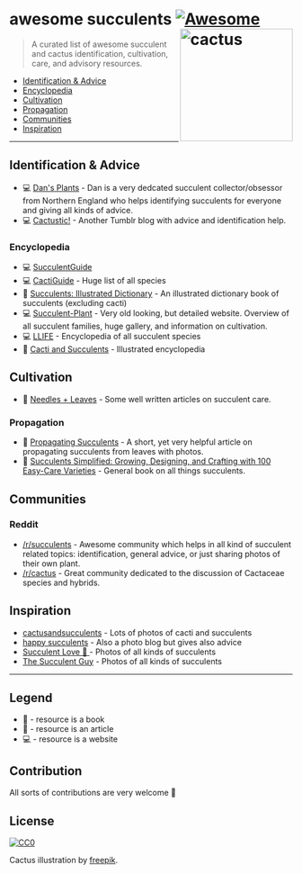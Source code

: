 # awesome succulents [![Awesome](https://cdn.rawgit.com/sindresorhus/awesome/d7305f38d29fed78fa85652e3a63e154dd8e8829/media/badge.svg)](https://github.com/sindresorhus/awesome) <img src="https://rawgit.com/morkro/awesome-succulents/master/media/cactus.svg" width="200" align="right" alt="cactus">


> A curated list of awesome succulent and cactus identification, cultivation, care, and advisory resources.

- [Identification & Advice](#identification--advice)
- [Encyclopedia](#encyclopedia)
- [Cultivation](#cultivation)
 - [Propagation](#propagation)
- [Communities](#communities)
- [Inspiration](#inspiration)

---
## Identification & Advice
- :computer: [Dan's Plants](http://cactusmandan.tumblr.com/) - Dan is a very dedcated succulent collector/obsessor from Northern England who helps identifying succulents for everyone and giving all kinds of advice.
- :computer: [Cactustic!](http://cactustic.tumblr.com/) - Another Tumblr blog with advice and identification help.

### Encyclopedia 
- :computer: [SucculentGuide](http://www.succulentguide.com/)
- :computer: [CactiGuide](http://cactiguide.com/) - Huge list of all species
- :green_book: [Succulents: Illustrated Dictionary](https://www.amazon.com/Succulents-Illustrated-Dictionary-Maurizio-Sajeva/dp/0881923982) - An illustrated dictionary book of succulents (excluding cacti)
- :computer: [Succulent-Plant](http://succulent-plant.com/) - Very old looking, but detailed website. Overview of all succulent families, huge gallery, and information on cultivation.
- :computer: [LLIFE](http://www.llifle.com/Encyclopedia/SUCCULENTS/Content/) - Encyclopedia of all succulent species
- :green_book: [Cacti and Succulents](https://www.amazon.com/Cacti-Succulents-Illustrated-Encyclopedia-Anderson/dp/0754800288/ref=cm_cr_arp_d_product_top?ie=UTF8) - Illustrated encyclopedia

## Cultivation
- :memo: [Needles + Leaves](http://needlesandleaves.net/succulents/) - Some well written articles on succulent care.

### Propagation
- :memo: [Propagating Succulents](https://needlesandleaves.squarespace.com/blog/2013/5/31/propagating-leggy-succulents) - A short, yet very helpful article on propagating succulents from leaves with photos.
- :green_book: [Succulents Simplified: Growing, Designing, and Crafting with 100 Easy-Care Varieties](https://www.amazon.com/dp/1604693932/ref=wl_it_dp_o_pd_S_ttl?_encoding=UTF8&colid=2YPBPQLCIVLWK&coliid=I1M5F7FK2IJS6W) - General book on all things succulents.

## Communities
### Reddit
- [/r/succulents](https://www.reddit.com/r/succulents/) - Awesome community which helps in all kind of succulent related topics: identification, general advice, or just sharing photos of their own plant.
- [/r/cactus](https://www.reddit.com/r/cactus) - Great community dedicated to the discussion of Cactaceae species and hybrids.

## Inspiration
- [cactusandsucculents](http://cactusandsucculent.tumblr.com/) - Lots of photos of cacti and succulents
- [happy succulents](http://happysucculents.tumblr.com/) - Also a photo blog but gives also advice
- [Succulent Love 💚 ](https://www.instagram.com/succulove/) - Photos of all kinds of succulents
- [The Succulent Guy](https://www.instagram.com/thesucculentguy/) - Photos of all kinds of succulents

----
## Legend
- :green_book: - resource is a book
- :memo: - resource is an article
- :computer: - resource is a website

## Contribution
All sorts of contributions are very welcome :cactus:

## License
[![CC0](http://i.creativecommons.org/p/zero/1.0/88x31.png)](http://creativecommons.org/publicdomain/zero/1.0/)

Cactus illustration by [freepik](http://www.freepik.com/free-vector/differents-kind-of-cactus-design_853547.htm).
